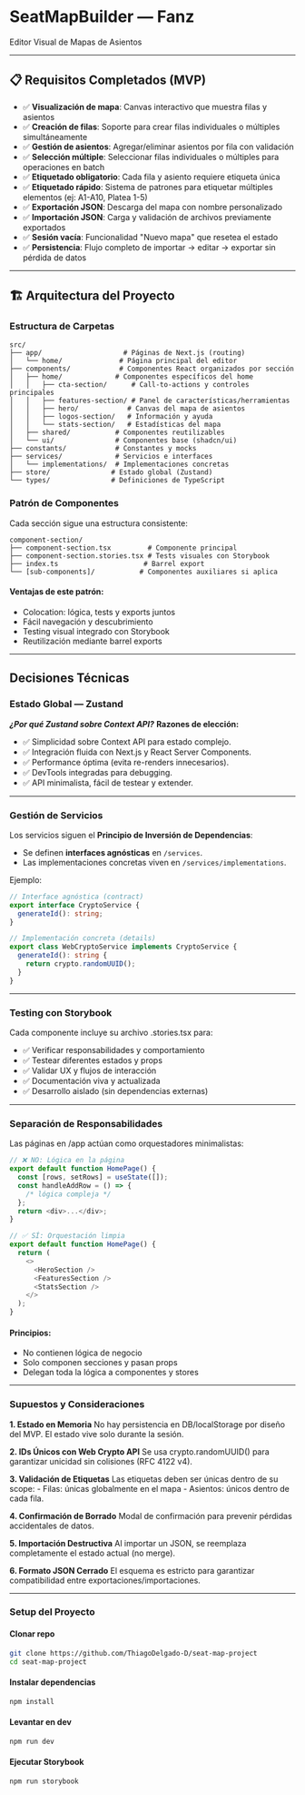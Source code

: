 # SeatMapBuilder — Fanz

Editor Visual de Mapas de Asientos

---

## 📋 Requisitos Completados (MVP)

- ✅ **Visualización de mapa**: Canvas interactivo que muestra filas y asientos
- ✅ **Creación de filas**: Soporte para crear filas individuales o múltiples simultáneamente
- ✅ **Gestión de asientos**: Agregar/eliminar asientos por fila con validación
- ✅ **Selección múltiple**: Seleccionar filas individuales o múltiples para operaciones en batch
- ✅ **Etiquetado obligatorio**: Cada fila y asiento requiere etiqueta única
- ✅ **Etiquetado rápido**: Sistema de patrones para etiquetar múltiples elementos (ej: A1-A10, Platea 1-5)
- ✅ **Exportación JSON**: Descarga del mapa con nombre personalizado
- ✅ **Importación JSON**: Carga y validación de archivos previamente exportados
- ✅ **Sesión vacía**: Funcionalidad "Nuevo mapa" que resetea el estado
- ✅ **Persistencia**: Flujo completo de importar → editar → exportar sin pérdida de datos

---

## 🏗️ Arquitectura del Proyecto

### Estructura de Carpetas

```
src/
├── app/                    # Páginas de Next.js (routing)
│   └── home/              # Página principal del editor
├── components/            # Componentes React organizados por sección
│   ├── home/             # Componentes específicos del home
│   │   ├── cta-section/      # Call-to-actions y controles principales
│   │   ├── features-section/ # Panel de características/herramientas
│   │   ├── hero/            # Canvas del mapa de asientos
│   │   ├── logos-section/   # Información y ayuda
│   │   └── stats-section/   # Estadísticas del mapa
│   ├── shared/           # Componentes reutilizables
│   └── ui/               # Componentes base (shadcn/ui)
├── constants/            # Constantes y mocks
├── services/             # Servicios e interfaces
│   └── implementations/  # Implementaciones concretas
├── store/               # Estado global (Zustand)
└── types/               # Definiciones de TypeScript

```

### Patrón de Componentes

Cada sección sigue una estructura consistente:

```
component-section/
├── component-section.tsx         # Componente principal
├── component-section.stories.tsx # Tests visuales con Storybook
├── index.ts                     # Barrel export
└── [sub-components]/           # Componentes auxiliares si aplica
```

#### Ventajas de este patrón:

- Colocation: lógica, tests y exports juntos
- Fácil navegación y descubrimiento
- Testing visual integrado con Storybook
- Reutilización mediante barrel exports

---

## Decisiones Técnicas

### Estado Global — Zustand

**_¿Por qué Zustand sobre Context API?_**
**Razones de elección:**

- ✅ Simplicidad sobre Context API para estado complejo.
- ✅ Integración fluida con Next.js y React Server Components.
- ✅ Performance óptima (evita re-renders innecesarios).
- ✅ DevTools integradas para debugging.
- ✅ API minimalista, fácil de testear y extender.

---

### Gestión de Servicios

Los servicios siguen el **Principio de Inversión de Dependencias**:

- Se definen **interfaces agnósticas** en `/services`.
- Las implementaciones concretas viven en `/services/implementations`.

Ejemplo:

```typescript
// Interface agnóstica (contract)
export interface CryptoService {
  generateId(): string;
}

// Implementación concreta (details)
export class WebCryptoService implements CryptoService {
  generateId(): string {
    return crypto.randomUUID();
  }
}
```

---

### Testing con Storybook

Cada componente incluye su archivo .stories.tsx para:

- ✅ Verificar responsabilidades y comportamiento
- ✅ Testear diferentes estados y props
- ✅ Validar UX y flujos de interacción
- ✅ Documentación viva y actualizada
- ✅ Desarrollo aislado (sin dependencias externas)

---

### Separación de Responsabilidades

Las páginas en /app actúan como orquestadores minimalistas:

```typescript
// ❌ NO: Lógica en la página
export default function HomePage() {
  const [rows, setRows] = useState([]);
  const handleAddRow = () => {
    /* lógica compleja */
  };
  return <div>...</div>;
}

// ✅ SÍ: Orquestación limpia
export default function HomePage() {
  return (
    <>
      <HeroSection />
      <FeaturesSection />
      <StatsSection />
    </>
  );
}
```

#### Principios:

- No contienen lógica de negocio
- Solo componen secciones y pasan props
- Delegan toda la lógica a componentes y stores

---

### Supuestos y Consideraciones

**1. Estado en Memoria**
No hay persistencia en DB/localStorage por diseño del MVP. El estado vive solo durante la sesión.

**2. IDs Únicos con Web Crypto API**
Se usa crypto.randomUUID() para garantizar unicidad sin colisiones (RFC 4122 v4).

**3. Validación de Etiquetas**
Las etiquetas deben ser únicas dentro de su scope: - Filas: únicas globalmente en el mapa - Asientos: únicos dentro de cada fila.

**4. Confirmación de Borrado**
Modal de confirmación para prevenir pérdidas accidentales de datos.

**5. Importación Destructiva**
Al importar un JSON, se reemplaza completamente el estado actual (no merge).

**6. Formato JSON Cerrado**
El esquema es estricto para garantizar compatibilidad entre exportaciones/importaciones.

---

### Setup del Proyecto

#### Clonar repo

```bash
git clone https://github.com/ThiagoDelgado-D/seat-map-project
cd seat-map-project
```

#### Instalar dependencias

```bash
npm install
```

#### Levantar en dev

```bash
npm run dev
```

#### Ejecutar Storybook

```bash
npm run storybook
```

